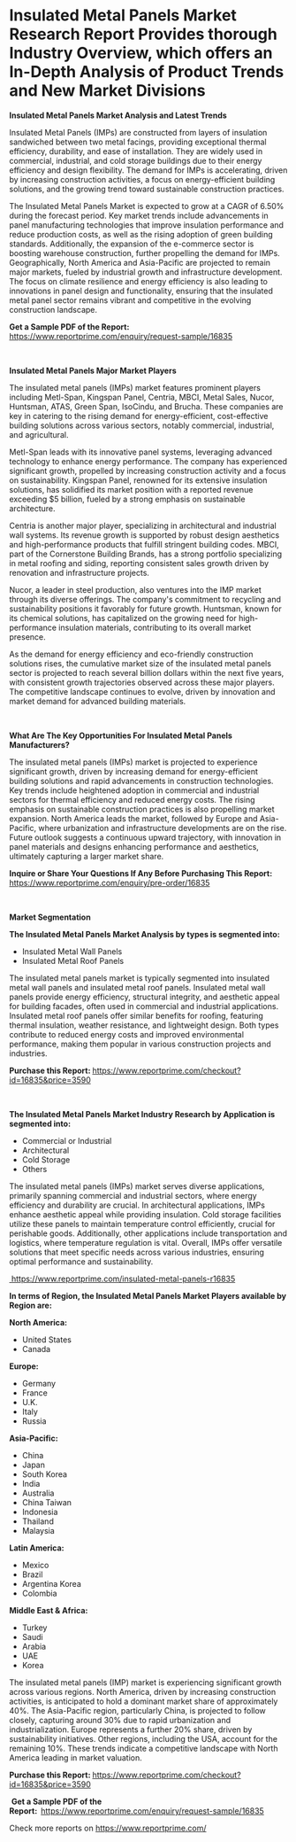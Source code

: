 <p><h1>Insulated Metal Panels Market Research Report Provides thorough Industry Overview, which offers an In-Depth Analysis of Product Trends and New Market Divisions</h1></p><p><strong>Insulated Metal Panels Market Analysis and Latest Trends</strong></p>
<p><p>Insulated Metal Panels (IMPs) are constructed from layers of insulation sandwiched between two metal facings, providing exceptional thermal efficiency, durability, and ease of installation. They are widely used in commercial, industrial, and cold storage buildings due to their energy efficiency and design flexibility. The demand for IMPs is accelerating, driven by increasing construction activities, a focus on energy-efficient building solutions, and the growing trend toward sustainable construction practices.</p><p>The Insulated Metal Panels Market is expected to grow at a CAGR of 6.50% during the forecast period. Key market trends include advancements in panel manufacturing technologies that improve insulation performance and reduce production costs, as well as the rising adoption of green building standards. Additionally, the expansion of the e-commerce sector is boosting warehouse construction, further propelling the demand for IMPs. Geographically, North America and Asia-Pacific are projected to remain major markets, fueled by industrial growth and infrastructure development. The focus on climate resilience and energy efficiency is also leading to innovations in panel design and functionality, ensuring that the insulated metal panel sector remains vibrant and competitive in the evolving construction landscape.</p></p>
<p><strong>Get a Sample PDF of the Report:&nbsp;</strong> <a href="https://www.reportprime.com/enquiry/request-sample/16835?utm_campaign=2002&utm_medium=2&utm_source=Github&utm_content=ia&utm_term=18032025&utm_id=insulated-metal-panels">https://www.reportprime.com/enquiry/request-sample/16835</a></p>
<p>&nbsp;</p>
<p><strong>Insulated Metal Panels Major Market Players</strong></p>
<p><p>The insulated metal panels (IMPs) market features prominent players including Metl-Span, Kingspan Panel, Centria, MBCI, Metal Sales, Nucor, Huntsman, ATAS, Green Span, IsoCindu, and Brucha. These companies are key in catering to the rising demand for energy-efficient, cost-effective building solutions across various sectors, notably commercial, industrial, and agricultural.</p><p>Metl-Span leads with its innovative panel systems, leveraging advanced technology to enhance energy performance. The company has experienced significant growth, propelled by increasing construction activity and a focus on sustainability. Kingspan Panel, renowned for its extensive insulation solutions, has solidified its market position with a reported revenue exceeding $5 billion, fueled by a strong emphasis on sustainable architecture.</p><p>Centria is another major player, specializing in architectural and industrial wall systems. Its revenue growth is supported by robust design aesthetics and high-performance products that fulfill stringent building codes. MBCI, part of the Cornerstone Building Brands, has a strong portfolio specializing in metal roofing and siding, reporting consistent sales growth driven by renovation and infrastructure projects.</p><p>Nucor, a leader in steel production, also ventures into the IMP market through its diverse offerings. The company's commitment to recycling and sustainability positions it favorably for future growth. Huntsman, known for its chemical solutions, has capitalized on the growing need for high-performance insulation materials, contributing to its overall market presence.</p><p>As the demand for energy efficiency and eco-friendly construction solutions rises, the cumulative market size of the insulated metal panels sector is projected to reach several billion dollars within the next five years, with consistent growth trajectories observed across these major players. The competitive landscape continues to evolve, driven by innovation and market demand for advanced building materials.</p></p>
<p>&nbsp;</p>
<p><strong>What Are The Key Opportunities For Insulated Metal Panels Manufacturers?</strong></p>
<p><p>The insulated metal panels (IMPs) market is projected to experience significant growth, driven by increasing demand for energy-efficient building solutions and rapid advancements in construction technologies. Key trends include heightened adoption in commercial and industrial sectors for thermal efficiency and reduced energy costs. The rising emphasis on sustainable construction practices is also propelling market expansion. North America leads the market, followed by Europe and Asia-Pacific, where urbanization and infrastructure developments are on the rise. Future outlook suggests a continuous upward trajectory, with innovation in panel materials and designs enhancing performance and aesthetics, ultimately capturing a larger market share.</p></p>
<p><strong>Inquire or Share Your Questions If Any Before Purchasing This Report:</strong> <a href="https://www.reportprime.com/enquiry/pre-order/16835?utm_campaign=2002&utm_medium=2&utm_source=Github&utm_content=ia&utm_term=18032025&utm_id=insulated-metal-panels">https://www.reportprime.com/enquiry/pre-order/16835</a></p>
<p>&nbsp;</p>
<p><strong>Market Segmentation</strong></p>
<p><strong>The Insulated Metal Panels Market Analysis by types is segmented into:</strong></p>
<p><ul><li>Insulated Metal Wall Panels</li><li>Insulated Metal Roof Panels</li></ul></p>
<p><p>The insulated metal panels market is typically segmented into insulated metal wall panels and insulated metal roof panels. Insulated metal wall panels provide energy efficiency, structural integrity, and aesthetic appeal for building facades, often used in commercial and industrial applications. Insulated metal roof panels offer similar benefits for roofing, featuring thermal insulation, weather resistance, and lightweight design. Both types contribute to reduced energy costs and improved environmental performance, making them popular in various construction projects and industries.</p></p>
<p><strong>Purchase this Report:&nbsp;</strong><a href="https://www.reportprime.com/checkout?id=16835&price=3590&utm_campaign=2002&utm_medium=2&utm_source=Github&utm_content=ia&utm_term=18032025&utm_id=insulated-metal-panels">https://www.reportprime.com/checkout?id=16835&price=3590</a></p>
<p>&nbsp;</p>
<p><strong>The Insulated Metal Panels Market Industry Research by Application is segmented into:</strong></p>
<p><ul><li>Commercial or Industrial</li><li>Architectural</li><li>Cold Storage</li><li>Others</li></ul></p>
<p><p>The insulated metal panels (IMPs) market serves diverse applications, primarily spanning commercial and industrial sectors, where energy efficiency and durability are crucial. In architectural applications, IMPs enhance aesthetic appeal while providing insulation. Cold storage facilities utilize these panels to maintain temperature control efficiently, crucial for perishable goods. Additionally, other applications include transportation and logistics, where temperature regulation is vital. Overall, IMPs offer versatile solutions that meet specific needs across various industries, ensuring optimal performance and sustainability.</p></p>
<p><a href="https://www.reportprime.com/insulated-metal-panels-r16835?utm_campaign=2002&utm_medium=2&utm_source=Github&utm_content=ia&utm_term=18032025&utm_id=insulated-metal-panels">&nbsp;https://www.reportprime.com/insulated-metal-panels-r16835</a></p>
<p><strong>In terms of Region, the Insulated Metal Panels Market Players available by Region are:</strong></p>
<p>
    <p> <strong> North America: </strong>
        <ul>
            <li>United States</li>
            <li>Canada</li>
        </ul>
        </p> 
    <p> <strong> Europe: </strong>
        <ul>
            <li>Germany</li>
            <li>France</li>
            <li>U.K.</li>
            <li>Italy</li>
            <li>Russia</li>
        </ul>
        </p> 
    <p> <strong> Asia-Pacific: </strong>
        <ul>
            <li>China</li>
            <li>Japan</li>
            <li>South Korea</li>
            <li>India</li>
            <li>Australia</li>
            <li>China Taiwan</li>
            <li>Indonesia</li>
            <li>Thailand</li>
            <li>Malaysia</li>
        </ul>
        </p> 
    <p> <strong> Latin America: </strong>
        <ul>
            <li>Mexico</li>
            <li>Brazil</li>
            <li>Argentina Korea</li>
            <li>Colombia</li>
        </ul>
        </p> 
    <p> <strong> Middle East & Africa: </strong>
        <ul>
            <li>Turkey</li>
            <li>Saudi</li>
            <li>Arabia</li>
            <li>UAE</li>
            <li>Korea</li>
        </ul>
    </p>
    </p>
<p><p>The insulated metal panels (IMP) market is experiencing significant growth across various regions. North America, driven by increasing construction activities, is anticipated to hold a dominant market share of approximately 40%. The Asia-Pacific region, particularly China, is projected to follow closely, capturing around 30% due to rapid urbanization and industrialization. Europe represents a further 20% share, driven by sustainability initiatives. Other regions, including the USA, account for the remaining 10%. These trends indicate a competitive landscape with North America leading in market valuation.</p></p>
<p><strong>Purchase this Report: </strong><a href="https://www.reportprime.com/checkout?id=16835&price=3590&utm_campaign=2002&utm_medium=2&utm_source=Github&utm_content=ia&utm_term=18032025&utm_id=insulated-metal-panels">https://www.reportprime.com/checkout?id=16835&price=3590</a></p>
<p>&nbsp;<strong>Get a Sample PDF of the Report:&nbsp;&nbsp;</strong><a href="https://www.reportprime.com/enquiry/request-sample/16835?utm_campaign=2002&utm_medium=2&utm_source=Github&utm_content=ia&utm_term=18032025&utm_id=insulated-metal-panels">https://www.reportprime.com/enquiry/request-sample/16835</a></p>
<p><strong></strong></p>
<p>Check more reports on <a href="https://www.reportprime.com/?utm_campaign=2002&utm_medium=2&utm_source=Github&utm_content=ia&utm_term=18032025&utm_id=insulated-metal-panels">https://www.reportprime.com/</a></p>